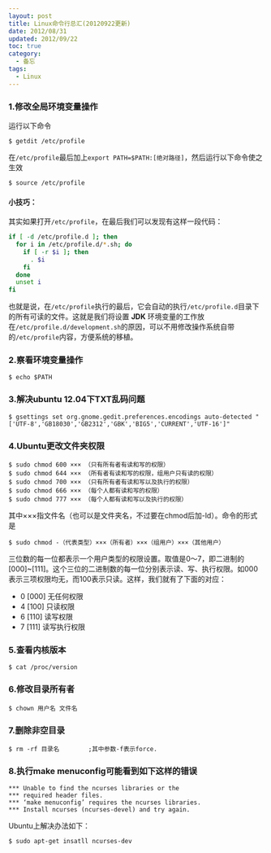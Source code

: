 ```yaml
---
layout: post
title: Linux命令行总汇(20120922更新)
date: 2012/08/31
updated: 2012/09/22
toc: true
category:
  - 备忘
tags:
  - Linux
---
```


### 1.修改全局环境变量操作

运行以下命令

```
$ getdit /etc/profile
```

在`/etc/profile`最后加上`export PATH=$PATH:[绝对路径]`，然后运行以下命令使之生效

```
$ source /etc/profile
```

#### 小技巧：

其实如果打开`/etc/profile`，在最后我们可以发现有这样一段代码：

``` bash
if [ -d /etc/profile.d ]; then
  for i in /etc/profile.d/*.sh; do
    if [ -r $i ]; then
      . $i
    fi
  done
  unset i
fi
```

<!--more-->

也就是说，在`/etc/profile`执行的最后，它会自动的执行`/etc/profile.d`目录下的所有可读的文件。这就是我们将设置 __JDK__ 环境变量的工作放在`/etc/profile.d/development.sh`的原因，可以不用修改操作系统自带的`/etc/profile`内容，方便系统的移植。

### 2.察看环境变量操作

```
$ echo $PATH
```

### 3.解决ubuntu 12.04下TXT乱码问题

```
$ gsettings set org.gnome.gedit.preferences.encodings auto-detected "['UTF-8','GB18030','GB2312','GBK','BIG5','CURRENT','UTF-16']"
```

### 4.Ubuntu更改文件夹权限

```
$ sudo chmod 600 ××× （只有所有者有读和写的权限）
$ sudo chmod 644 ××× （所有者有读和写的权限，组用户只有读的权限）
$ sudo chmod 700 ××× （只有所有者有读和写以及执行的权限）
$ sudo chmod 666 ××× （每个人都有读和写的权限）
$ sudo chmod 777 ××× （每个人都有读和写以及执行的权限）
```

其中×××指文件名（也可以是文件夹名，不过要在chmod后加-ld）。命令的形式是

```
$ sudo chmod -（代表类型）×××（所有者）×××（组用户）×××（其他用户）
```

三位数的每一位都表示一个用户类型的权限设置。取值是0～7，即二进制的[000]~[111]。这个三位的二进制数的每一位分别表示读、写、执行权限。如000表示三项权限均无，而100表示只读。这样，我们就有了下面的对应：

- 0 [000] 无任何权限    
- 4 [100] 只读权限    
- 6 [110] 读写权限    
- 7 [111] 读写执行权限

### 5.查看内核版本

```
$ cat /proc/version
```

### 6.修改目录所有者

```
$ chown 用户名 文件名
```

### 7.删除非空目录

```
$ rm -rf 目录名        ;其中参数-f表示force.
```

### 8.执行make menuconfig可能看到如下这样的错误

```
*** Unable to find the ncurses libraries or the
*** required header files.
*** ‘make menuconfig’ requires the ncurses libraries.
*** Install ncurses (ncurses-devel) and try again.
```

Ubuntu上解决办法如下：

```
$ sudo apt-get insatll ncurses-dev
```
